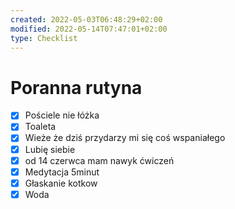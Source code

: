 ```yaml
---
created: 2022-05-03T06:48:29+02:00
modified: 2022-05-14T07:47:01+02:00
type: Checklist
---
```


# Poranna rutyna

- [x] Pościele nie łóżka 
- [x] Toaleta
- [x] Wieże że dziś przydarzy mi się coś wspaniałego 
- [x] Lubię siebie
- [x]  od 14 czerwca mam nawyk ćwiczeń 
- [x] Medytacja 5minut
- [x] Głaskanie kotkow
- [x] Woda 
